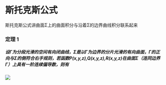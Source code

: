 # 斯托克斯公式
斯托克斯公式讲曲面Σ上的曲面积分与沿着Σ的边界曲线积分联系起来
### 定理 1
##### 设Γ为分段光滑的空间有向闭曲线，Σ是以Γ为边界的分片光滑的有向曲面，Γ的正向与Σ的侧符合右手规则，若函数P(x,y,z),Q(x,y,z),R(x,y,z)在曲面Σ（连同边界Γ）上具有一阶连续偏导数，则有
![](https://ss1.baidu.com/6ONXsjip0QIZ8tyhnq/it/u=3789174622,3729461873&fm=58)
